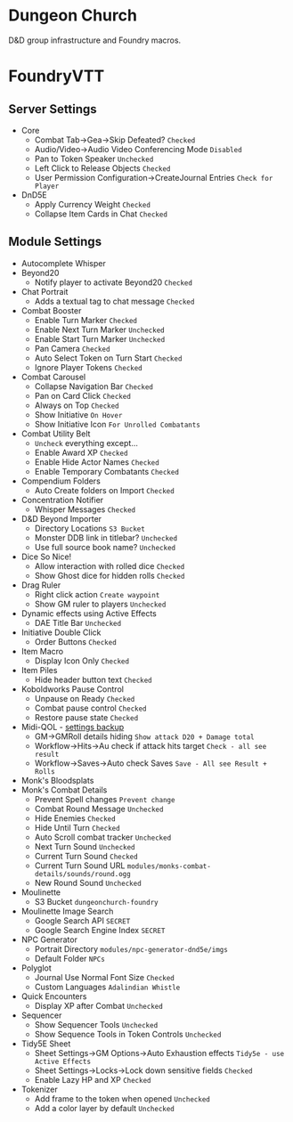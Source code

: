 # Dungeon Church

D&D group infrastructure and Foundry macros.

# FoundryVTT

## Server Settings

* Core
  * Combat Tab→Gea→Skip Defeated? `Checked`
  * Audio/Video→Audio Video Conferencing Mode `Disabled`
  * Pan to Token Speaker `Unchecked`
  * Left Click to Release Objects `Checked`
  * User Permission Configuration→CreateJournal Entries `Check for Player`
* DnD5E
  * Apply Currency Weight `Checked`
  * Collapse Item Cards in Chat `Checked`

## Module Settings

* Autocomplete Whisper
* Beyond20
  * Notify player to activate Beyond20 `Checked`
* Chat Portrait
  * Adds a textual tag to chat message `Checked`
* Combat Booster
  * Enable Turn Marker `Checked`
  * Enable Next Turn Marker `Unchecked`
  * Enable Start Turn Marker `Unchecked`
  * Pan Camera `Checked`
  * Auto Select Token on Turn Start `Checked`
  * Ignore Player Tokens `Checked`
* Combat Carousel
  * Collapse Navigation Bar `Checked`
  * Pan on Card Click `Checked`
  * Always on Top `Checked`
  * Show Initiative `On Hover`
  * Show Initiative Icon `For Unrolled Combatants`
* Combat Utility Belt
  * `Uncheck` everything except...
  * Enable Award XP `Checked`
  * Enable Hide Actor Names `Checked`
  * Enable Temporary Combatants `Checked`
* Compendium Folders
  * Auto Create folders on Import `Checked`
* Concentration Notifier
  * Whisper Messages `Checked`  
* D&D Beyond Importer
  * Directory Locations `S3 Bucket`
  * Monster DDB link in titlebar? `Unchecked`
  * Use full source book name? `Unchecked`
* Dice So Nice!
  * Allow interaction with rolled dice `Checked`
  * Show Ghost dice for hidden rolls `Checked`
* Drag Ruler
  * Right click action `Create waypoint`
  * Show GM ruler to players `Unchecked`
* Dynamic effects using Active Effects
  * DAE Title Bar `Unchecked`
* Initiative Double Click
  * Order Buttons `Checked`
* Item Macro
  * Display Icon Only `Checked`
* Item Piles
  * Hide header button text `Checked`
* Koboldworks Pause Control
  * Unpause on Ready `Checked`
  * Combat pause control `Checked`
  * Restore pause state `Checked`
* Midi-QOL - [settings backup](fvtt-midi-qol-settings.json)
  * GM→GMRoll details hiding `Show attack D20 + Damage total`
  * Workflow→Hits→Au check if attack hits target `Check - all see result`
  * Workflow→Saves→Auto check Saves `Save - All see Result + Rolls` 
* Monk's Bloodsplats
* Monk's Combat Details
  * Prevent Spell changes `Prevent change`
  * Combat Round Message `Unchecked`
  * Hide Enemies `Checked`
  * Hide Until Turn `Checked`
  * Auto Scroll combat tracker `Unchecked`
  * Next Turn Sound `Unchecked`
  * Current Turn Sound `Checked`
  * Current Turn Sound URL `modules/monks-combat-details/sounds/round.ogg`
  * New Round Sound `Unchecked`
* Moulinette
  * S3 Bucket `dungeonchurch-foundry`
* Moulinette Image Search
  * Google Search API `SECRET`
  * Google Search Engine Index `SECRET`
* NPC Generator
  * Portrait Directory `modules/npc-generator-dnd5e/imgs`
  * Default Folder `NPCs`
* Polyglot
  * Journal Use Normal Font Size `Checked`
  * Custom Languages `Adalindian Whistle`
* Quick Encounters
  * Display XP after Combat `Unchecked`
* Sequencer
  * Show Sequencer Tools `Unchecked`
  * Show Sequence Tools in Token Controls `Unchecked`
* Tidy5E Sheet
  * Sheet Settings→GM Options→Auto Exhaustion effects `Tidy5e - use Active Effects`
  * Sheet Settings→Locks→Lock down sensitive fields `Checked`
  * Enable Lazy HP and XP `Checked`
* Tokenizer
  * Add frame to the token when opened `Unchecked`
  * Add a color layer by default `Unchecked`
  
